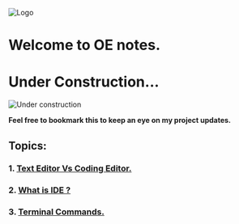 ![Logo](https://img.alwakeelnews.com/Content/Upload/small/8202013104316907594295.jpg)
# Welcome to OE notes.
# Under Construction...
![Under construction](https://wpnewsify.com/wp-content/uploads/2017/10/UnderConstructionPage-794x398.jpg)

**Feel free to bookmark this to keep an eye on my project updates.**
## Topics:
### 1. [Text Editor Vs Coding Editor.](IDE.md)
### 2. [What is IDE ?](https://github.com/oebitw/reading-notes/blob/main/IDE.md)

### 3. [Terminal Commands.](https://github.com/oebitw/reading-notes/blob/main/terminal-commands.md)



